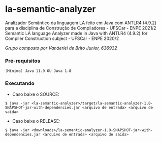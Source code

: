 # la-semantic-analyzer
Analizador Semântico da linguagem LA feito em Java com ANTLR4 (4.9.2) para a disciplina de Construção de Compiladores - UFSCar - ENPE 2021/2
Semantic LA language Analyzer made in Java with ANTLR4 (4.9.2) for Compiler Construction subject - UFSCar - ENPE 2020/2

*Grupo composto por Vanderlei de Brito Junior, 636932*

### Pré-requisitos
```
(Mínimo) Java 11.0 OU Java 1.8
```

### Executando
* Caso baixe o SOURCE:
```
$ java -jar <la-semantic-analyzer>/target/la-semantic-analyzer-1.0-SNAPSHOT-jar-with-dependencies.jar <arquivo de entrada> <arquivo de saída>
```

* Caso baixe o RELEASE:
```
$ java -jar <downloads>/la-semantic-analyzer-1.0-SNAPSHOT-jar-with-dependencies.jar <arquivo de entrada> <arquivo de saída>
```